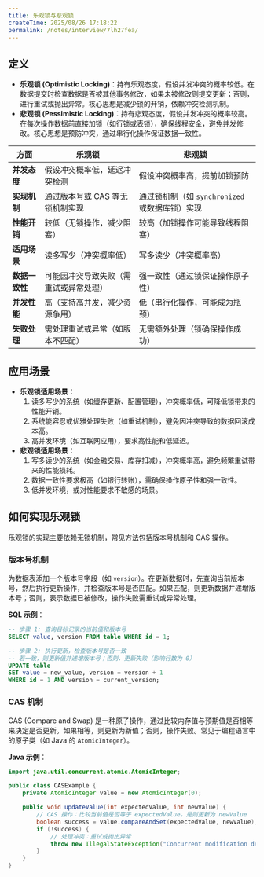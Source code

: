 ```yaml
---
title: 乐观锁与悲观锁
createTime: 2025/08/26 17:18:22
permalink: /notes/interview/7lh27fea/
---
```

## 定义

- **乐观锁 (Optimistic Locking)**：持有乐观态度，假设并发冲突的概率较低。在数据提交时检查数据是否被其他事务修改，如果未被修改则提交更新；否则，进行重试或抛出异常。核心思想是减少锁的开销，依赖冲突检测机制。
- **悲观锁 (Pessimistic Locking)**：持有悲观态度，假设并发冲突的概率较高。在每次操作数据前直接加锁（如行锁或表锁），确保线程安全，避免并发修改。核心思想是预防冲突，通过串行化操作保证数据一致性。

| 方面        | 乐观锁                 | 悲观锁                             |
| --------- | ------------------- | ------------------------------- |
| **并发态度**  | 假设冲突概率低，延迟冲突检测      | 假设冲突概率高，提前加锁预防                  |
| **实现机制**  | 通过版本号或 CAS 等无锁机制实现  | 通过锁机制（如 `synchronized` 或数据库锁）实现 |
| **性能开销**  | 较低（无锁操作，减少阻塞）       | 较高（加锁操作可能导致线程阻塞）                |
| **适用场景**  | 读多写少（冲突概率低）         | 写多读少（冲突概率高）                     |
| **数据一致性** | 可能因冲突导致失败（需重试或异常处理） | 强一致性（通过锁保证操作原子性）                |
| **并发性能**  | 高（支持高并发，减少资源争用）     | 低（串行化操作，可能成为瓶颈）                 |
| **失败处理**  | 需处理重试或异常（如版本不匹配）    | 无需额外处理（锁确保操作成功）                 |

## 应用场景

- **乐观锁适用场景**：
	1. 读多写少的系统（如缓存更新、配置管理），冲突概率低，可降低锁带来的性能开销。
	2. 系统能容忍或优雅处理失败（如重试机制），避免因冲突导致的数据回滚成本高。
	3. 高并发环境（如互联网应用），要求高性能和低延迟。
- **悲观锁适用场景**：
	1. 写多读少的系统（如金融交易、库存扣减），冲突概率高，避免频繁重试带来的性能损耗。
	2. 数据一致性要求极高（如银行转账），需确保操作原子性和强一致性。
	3. 低并发环境，或对性能要求不敏感的场景。

## 如何实现乐观锁

乐观锁的实现主要依赖无锁机制，常见方法包括版本号机制和 CAS 操作。

### 版本号机制

为数据表添加一个版本号字段（如 `version`）。在更新数据时，先查询当前版本号，然后执行更新操作，并检查版本号是否匹配。如果匹配，则更新数据并递增版本号；否则，表示数据已被修改，操作失败需重试或异常处理。

**SQL 示例**：
```sql
-- 步骤 1: 查询目标记录的当前值和版本号
SELECT value, version FROM table WHERE id = 1;

-- 步骤 2: 执行更新，检查版本号是否一致
-- 若一致，则更新值并递增版本号；否则，更新失败（影响行数为 0）
UPDATE table 
SET value = new_value, version = version + 1 
WHERE id = 1 AND version = current_version;
```

### CAS 机制

CAS (Compare and Swap) 是一种原子操作，通过比较内存值与预期值是否相等来决定是否更新。如果相等，则更新为新值；否则，操作失败。常见于编程语言中的原子类（如 Java 的 `AtomicInteger`）。

**Java 示例**：
```java
import java.util.concurrent.atomic.AtomicInteger;

public class CASExample {
    private AtomicInteger value = new AtomicInteger(0);

    public void updateValue(int expectedValue, int newValue) {
        // CAS 操作：比较当前值是否等于 expectedValue，是则更新为 newValue
        boolean success = value.compareAndSet(expectedValue, newValue);
        if (!success) {
            // 处理冲突：重试或抛出异常
            throw new IllegalStateException("Concurrent modification detected");
        }
    }
}
```
